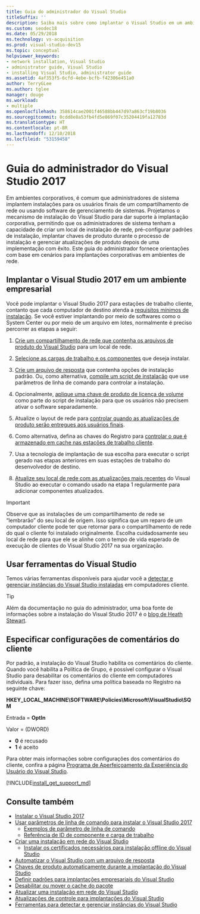 ```yaml
---
title: Guia do administrador do Visual Studio
titleSuffix: ''
description: Saiba mais sobre como implantar o Visual Studio em um ambiente corporativo.
ms.custom: seodec18
ms.date: 05/29/2018
ms.technology: vs-acquisition
ms.prod: visual-studio-dev15
ms.topic: conceptual
helpviewer_keywords:
- network installation, Visual Studio
- administrator guide, Visual Studio
- installing Visual Studio, administrator guide
ms.assetid: 4af353f5-6cfd-4ebe-bcfb-f42306e451a0
author: TerryGLee
ms.author: tglee
manager: douge
ms.workload:
- multiple
ms.openlocfilehash: 358614cae2001f46588bb447d97a863cf19b8036
ms.sourcegitcommit: 0cdd8e8a53fb4fd5e869f07c35204419fa12783d
ms.translationtype: HT
ms.contentlocale: pt-BR
ms.lasthandoff: 12/10/2018
ms.locfileid: "53159458"
---
```

# <a name="visual-studio-2017-administrator-guide"></a>Guia do administrador do Visual Studio 2017

Em ambientes corporativos, é comum que administradores de sistema implantem instalações para os usuários finais de um compartilhamento de rede ou usando software de gerenciamento de sistemas. Projetamos o mecanismo de instalação do Visual Studio para dar suporte à implantação corporativa, permitindo que os administradores de sistema tenham a capacidade de criar um local de instalação de rede, pré-configurar padrões de instalação, implantar chaves de produto durante o processo de instalação e gerenciar atualizações de produto depois de uma implementação com êxito. Este guia do administrador fornece orientações com base em cenários para implantações corporativas em ambientes de rede.

## <a name="deploy-visual-studio-2017-in-an-enterprise-environment"></a>Implantar o Visual Studio 2017 em um ambiente empresarial

Você pode implantar o Visual Studio 2017 para estações de trabalho cliente, contanto que cada computador de destino atenda a [requisitos mínimos de instalação](/visualstudio/productinfo/vs2017-system-requirements-vs). Se você estiver implantando por meio de softwares como o System Center ou por meio de um arquivo em lotes, normalmente é preciso percorrer as etapas a seguir:

1. [Crie um compartilhamento de rede que contenha os arquivos de produto do Visual Studio](create-a-network-installation-of-visual-studio.md) para um local de rede.

2. [Selecione as cargas de trabalho e os componentes](workload-and-component-ids.md) que deseja instalar.

3. [Crie um arquivo de resposta](automated-installation-with-response-file.md) que contenha opções de instalação padrão. Ou, como alternativa, [compile um script de instalação](use-command-line-parameters-to-install-visual-studio.md) que use parâmetros de linha de comando para controlar a instalação.

4. Opcionalmente, [aplique uma chave de produto de licença de volume](automatically-apply-product-keys-when-deploying-visual-studio.md) como parte do script de instalação para que os usuários não precisem ativar o software separadamente.

5. Atualize o layout de rede para [controlar quando as atualizações de produto serão entregues aos usuários finais](controlling-updates-to-visual-studio-deployments.md).

6. Como alternativa, defina as chaves do Registro para [controlar o que é armazenado em cache nas estações de trabalho cliente](set-defaults-for-enterprise-deployments.md).

7. Usa a tecnologia de implantação de sua escolha para executar o script gerado nas etapas anteriores em suas estações de trabalho do desenvolvedor de destino.

8. [Atualize seu local de rede com as atualizações mais recentes](update-a-network-installation-of-visual-studio.md) do Visual Studio ao executar o comando usado na etapa 1 regularmente para adicionar componentes atualizados.

> [!IMPORTANT]
> Observe que as instalações de um compartilhamento de rede se “lembrarão” do seu local de origem. Isso significa que um reparo de um computador cliente pode ter que retornar para o compartilhamento de rede do qual o cliente foi instalado originalmente. Escolha cuidadosamente seu local de rede para que ele se alinhe com o tempo de vida esperado de execução de clientes do Visual Studio 2017 na sua organização.

## <a name="use-visual-studio-tools"></a>Usar ferramentas do Visual Studio

Temos várias ferramentas disponíveis para ajudar você a [detectar e gerenciar instâncias do Visual Studio instaladas](tools-for-managing-visual-studio-instances.md) em computadores cliente.

> [!TIP]
> Além da documentação no guia do administrador, uma boa fonte de informações sobre a instalação do Visual Studio 2017 é o [blog de Heath Stewart](https://blogs.msdn.microsoft.com/heaths/tag/vs2017/).

## <a name="specify-customer-feedback-settings"></a>Especificar configurações de comentários do cliente

Por padrão, a instalação do Visual Studio habilita os comentários do cliente. Quando você habilita a Política de Grupo, é possível configurar o Visual Studio para desabilitar os comentários do cliente em computadores individuais. Para fazer isso, defina uma política baseada no Registro na seguinte chave:

**HKEY_LOCAL_MACHINE\SOFTWARE\Policies\Microsoft\VisualStudio\SQM**

Entrada = **OptIn**

Valor = (DWORD)
* **0** é recusado
* **1** é aceito

Para obter mais informações sobre configurações dos comentários do cliente, confira a página [Programa de Aperfeiçoamento da Experiência do Usuário do Visual Studio](../ide/visual-studio-experience-improvement-program.md).

[!INCLUDE[install_get_support_md](includes/install_get_support_md.md)]

## <a name="see-also"></a>Consulte também

* [Instalar o Visual Studio 2017](install-visual-studio.md)
* [Usar parâmetros de linha de comando para instalar o Visual Studio 2017](use-command-line-parameters-to-install-visual-studio.md)
  * [Exemplos de parâmetro de linha de comando](command-line-parameter-examples.md)
  * [Referência de ID de componente e carga de trabalho](workload-and-component-ids.md)
* [Criar uma instalação em rede do Visual Studio](create-a-network-installation-of-visual-studio.md)
  * [Instalar os certificados necessários para instalação offline do Visual Studio](install-certificates-for-visual-studio-offline.md)
* [Automatizar o Visual Studio com um arquivo de resposta](automated-installation-with-response-file.md)
* [Chaves de produto automaticamente durante a implantação do Visual Studio](automatically-apply-product-keys-when-deploying-visual-studio.md)
* [Definir padrões para implantações empresariais do Visual Studio](set-defaults-for-enterprise-deployments.md)
* [Desabilitar ou mover o cache do pacote](disable-or-move-the-package-cache.md)
* [Atualizar uma instalação em rede do Visual Studio](update-a-network-installation-of-visual-studio.md)
* [Atualizações de controle para implantações do Visual Studio](controlling-updates-to-visual-studio-deployments.md)
* [Ferramentas para detectar e gerenciar instâncias do Visual Studio](tools-for-managing-visual-studio-instances.md)

